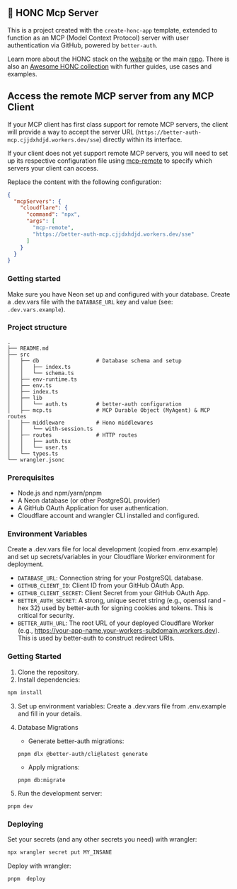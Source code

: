 ## 🪿 HONC Mcp Server

This is a project created with the `create-honc-app` template, extended to function as an MCP (Model Context Protocol) server with user authentication via GitHub, powered by `better-auth`.

Learn more about the HONC stack on the [website](https://honc.dev) or the main [repo](https://github.com/fiberplane/create-honc-app).
There is also an [Awesome HONC collection](https://github.com/fiberplane/awesome-honc) with further guides, use cases and examples.

## Access the remote MCP server from any MCP Client

If your MCP client has first class support for remote MCP servers, the client will provide a way to accept the server URL (`https://better-auth-mcp.cjjdxhdjd.workers.dev/sse`) directly within its interface.

If your client does not yet support remote MCP servers, you will need to set up its respective configuration file using [mcp-remote](https://www.npmjs.com/package/mcp-remote) to specify which servers your client can access.

Replace the content with the following configuration:

```json
{
  "mcpServers": {
    "cloudflare": {
      "command": "npx",
      "args": [
        "mcp-remote",
        "https://better-auth-mcp.cjjdxhdjd.workers.dev/sse"
      ]
    }
  }
}
```

### Getting started

Make sure you have Neon set up and configured with your database. Create a .dev.vars file with the `DATABASE_URL` key and value (see: `.dev.vars.example`).

### Project structure

```#
.
├── README.md
├── src
│   ├── db                  # Database schema and setup
│   │   ├── index.ts
│   │   └── schema.ts
│   ├── env-runtime.ts
│   ├── env.ts
│   ├── index.ts
│   ├── lib
│   │   └── auth.ts         # better-auth configuration
│   ├── mcp.ts              # MCP Durable Object (MyAgent) & MCP routes
│   ├── middleware          # Hono middlewares
│   │   └── with-session.ts
│   ├── routes              # HTTP routes
│   │   ├── auth.tsx
│   │   └── user.ts
│   └── types.ts
└── wrangler.jsonc
```

### Prerequisites

- Node.js and npm/yarn/pnpm
- A Neon database (or other PostgreSQL provider)
- A GitHub OAuth Application for user authentication.
- Cloudflare account and wrangler CLI installed and configured.

### Environment Variables

Create a .dev.vars file for local development (copied from .env.example) and set up secrets/variables in your Cloudflare Worker environment for deployment.

- `DATABASE_URL`: Connection string for your PostgreSQL database.
- `GITHUB_CLIENT_ID`: Client ID from your GitHub OAuth App.
- `GITHUB_CLIENT_SECRET`: Client Secret from your GitHub OAuth App.
- `BETTER_AUTH_SECRET`: A strong, unique secret string (e.g., openssl rand -hex 32) used by better-auth for signing cookies and tokens. This is critical for security.
- `BETTER_AUTH_URL`: The root URL of your deployed Cloudflare Worker (e.g., https://your-app-name.your-workers-subdomain.workers.dev). This is used by better-auth to construct redirect URIs.

### Getting Started

1. Clone the repository.
2. Install dependencies:

```sh
npm install
```

3.  Set up environment variables: Create a .dev.vars file from .env.example and fill in your details.

4.  Database Migrations

    - Generate better-auth migrations:

    ```
    pnpm dlx @better-auth/cli@latest generate
    ```

    - Apply migrations:

    ```
    pnpm db:migrate
    ```

5.  Run the development server:

```
pnpm dev
```

### Deploying

Set your secrets (and any other secrets you need) with wrangler:

```sh
npx wrangler secret put MY_INSANE
```

Deploy with wrangler:

```sh
pnpm  deploy
```
